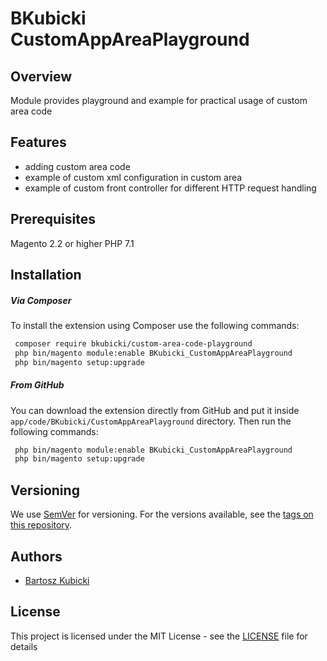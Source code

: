 # BKubicki CustomAppAreaPlayground

## Overview
Module provides playground and example for practical usage of custom area code

## Features
* adding custom area code
* example of custom xml configuration in custom area
* example of custom front controller for different HTTP request handling

## Prerequisites
Magento 2.2 or higher
PHP 7.1

## Installation ###

##### Via Composer #####

To install the extension using Composer use the
following commands:

```bash
 composer require bkubicki/custom-area-code-playground
 php bin/magento module:enable BKubicki_CustomAppAreaPlayground
 php bin/magento setup:upgrade
 ```

##### From GitHub #####

You can download the extension directly from GitHub and
put it inside `` app/code/BKubicki/CustomAppAreaPlayground `` directory. Then run the
following commands:

```bash
 php bin/magento module:enable BKubicki_CustomAppAreaPlayground
 php bin/magento setup:upgrade
 ```

## Versioning

We use [SemVer](http://semver.org/) for versioning. For the versions available, see the [tags on this repository](https://github.com/bartoszkubicki/background-process-screen/tags).

## Authors

* [Bartosz Kubicki](https://github.com/bartoszkubicki)

## License

This project is licensed under the MIT License - see the [LICENSE](LICENSE) file for details
